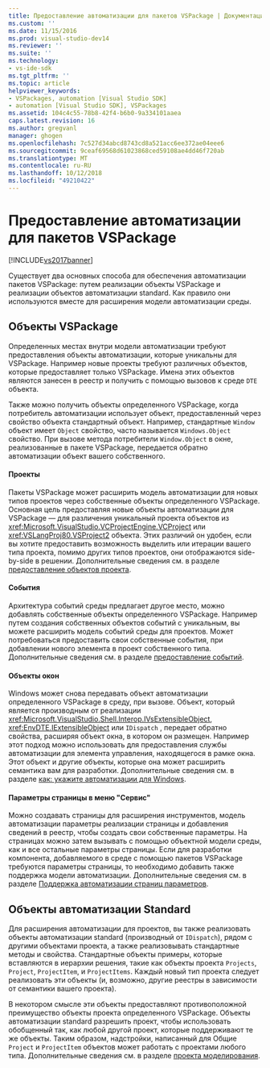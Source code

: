 ```yaml
---
title: Предоставление автоматизации для пакетов VSPackage | Документация Майкрософт
ms.custom: ''
ms.date: 11/15/2016
ms.prod: visual-studio-dev14
ms.reviewer: ''
ms.suite: ''
ms.technology:
- vs-ide-sdk
ms.tgt_pltfrm: ''
ms.topic: article
helpviewer_keywords:
- VSPackages, automation [Visual Studio SDK]
- automation [Visual Studio SDK], VSPackages
ms.assetid: 104c4c55-78b8-42f4-b6b0-9a334101aaea
caps.latest.revision: 16
ms.author: gregvanl
manager: ghogen
ms.openlocfilehash: 7c527d34abcd8743cd8a521acc6ee372ae04eee6
ms.sourcegitcommit: 9ceaf69568d61023868ced59108ae4dd46f720ab
ms.translationtype: MT
ms.contentlocale: ru-RU
ms.lasthandoff: 10/12/2018
ms.locfileid: "49210422"
---
```

# <a name="providing-automation-for-vspackages"></a>Предоставление автоматизации для пакетов VSPackage
[!INCLUDE[vs2017banner](../../includes/vs2017banner.md)]

Существует два основных способа для обеспечения автоматизации пакетов VSPackage: путем реализации объекты VSPackage и реализации объектов автоматизации standard. Как правило они используются вместе для расширения модели автоматизации среды.  
  
## <a name="vspackage-specific-objects"></a>Объекты VSPackage  
 Определенных местах внутри модели автоматизации требуют предоставления объекты автоматизации, которые уникальны для VSPackage. Например новые проекты требуют различных объектов, которые предоставляет только VSPackage. Имена этих объектов являются занесен в реестр и получить с помощью вызовов к среде `DTE` объекта.  
  
 Также можно получить объекты определенного VSPackage, когда потребитель автоматизации использует объект, предоставленный через свойство объекта стандартный объект. Например, стандартные `Window` объект имеет `Object` свойство, часто называется `Windows.Object` свойство. При вызове метода потребители `Window.Object` в окне, реализованные в пакете VSPackage, передается обратно автоматизации объект вашего собственного.  
  
#### <a name="projects"></a>Проекты  
 Пакеты VSPackage может расширить модель автоматизации для новых типов проектов через собственные объекты определенного VSPackage. Основная цель предоставляя новые объекты автоматизации для VSPackage — для различения уникальный проекта объектов из <xref:Microsoft.VisualStudio.VCProjectEngine.VCProject> или <xref:VSLangProj80.VSProject2> объекта. Этих различий он удобен, если вы хотите предоставить возможность выделить или итерации вашего типа проекта, помимо других типов проектов, они отображаются side-by-side в решении. Дополнительные сведения см. в разделе [предоставление объектов проекта](../../extensibility/internals/exposing-project-objects.md).  
  
#### <a name="events"></a>События  
 Архитектура событий среды предлагает другое место, можно добавлять собственные объекты определенного VSPackage. Например путем создания собственных объектов событий с уникальным, вы можете расширить модель событий среды для проектов. Может потребоваться предоставить свои собственные события, при добавлении нового элемента в проект собственного типа. Дополнительные сведения см. в разделе [предоставление событий](../../extensibility/internals/exposing-events-in-the-visual-studio-sdk.md).  
  
#### <a name="window-objects"></a>Объекты окон  
 Windows может снова передавать объект автоматизации определенного VSPackage в среду, при вызове. Объект, который является производным от реализации <xref:Microsoft.VisualStudio.Shell.Interop.IVsExtensibleObject>, <xref:EnvDTE.IExtensibleObject> или `IDispatch` , передает обратно свойства, расширяя объект окна, в котором он размещен. Например этот подход можно использовать для предоставления службы автоматизации для элемента управления, находящегося в рамке окна. Этот объект и другие объекты, которые она может расширить семантика вам для разработки. Дополнительные сведения см. в разделе [как: укажите автоматизации для Windows](../../extensibility/internals/how-to-provide-automation-for-windows.md).  
  
#### <a name="options-pages-on-the-tools-menu"></a>Параметры страницы в меню "Сервис"  
 Можно создавать страницы для расширения инструментов, модель автоматизации параметры реализации страницы и добавления сведений в реестр, чтобы создать свои собственные параметры. На страницах можно затем вызывать с помощью объектной модели среды, как и все остальные параметры страницы. Если для разработки компонента, добавляемого в среде с помощью пакетов VSPackage требуются параметры страницы, то необходимо добавить также поддержка модели автоматизации. Дополнительные сведения см. в разделе [Поддержка автоматизации страниц параметров](../../extensibility/internals/automation-support-for-options-pages.md).  
  
## <a name="standard-automation-objects"></a>Объекты автоматизации Standard  
 Для расширения автоматизации для проектов, вы также реализовать объекты автоматизации standard (производный от `IDispatch`), рядом с другими объектами проекта, а также реализовывать стандартные методы и свойства. Стандартные объекты примеры, которые вставляются в иерархии решения, такие как объекты проекта `Projects`, `Project`, `ProjectItem`, и `ProjectItems`. Каждый новый тип проекта следует реализовать эти объекты (и, возможно, другие реестры в зависимости от семантики вашего проекта).  
  
 В некотором смысле эти объекты предоставляют противоположной преимущество объекты проекта определенного VSPackage. Объекты автоматизации standard разрешить проект, чтобы использовать обобщенный так, как любой другой проект, которые поддерживают те же объекты. Таким образом, надстройки, написанный для Общие `Project` и `ProjectItem` объектов может работать с проектами любого типа. Дополнительные сведения см. в разделе [проекта моделирования](../../extensibility/internals/project-modeling.md).

